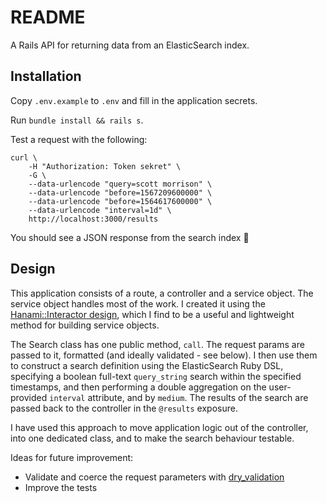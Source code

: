 # README

A Rails API for returning data from an ElasticSearch index.

## Installation

Copy `.env.example` to `.env` and fill in the application secrets.

Run `bundle install && rails s`.

Test a request with the following:

```
curl \
    -H "Authorization: Token sekret" \
    -G \
    --data-urlencode "query=scott morrison" \
    --data-urlencode "before=1567209600000" \
    --data-urlencode "before=1564617600000" \
    --data-urlencode "interval=1d" \
    http://localhost:3000/results
```

You should see a JSON response from the search index 🎉

## Design

This application consists of a route, a controller and a service object. The service object handles most of the work. I created it using the [Hanami::Interactor design](https://guides.hanamirb.org/architecture/interactors/), which I find to be a useful and lightweight method for building service objects.

The Search class has one public method, `call`. The request params are passed to it, formatted (and ideally validated - see below). I then use them to construct a search definition using the ElasticSearch Ruby DSL, specifying a boolean full-text `query_string` search within the specified timestamps, and then performing a double aggregation on the user-provided `interval` attribute, and by `medium`. The results of the search are passed back to the controller in the `@results` exposure. 

I have used this approach to move application logic out of the controller, into one dedicated class, and to make the search behaviour testable. 

Ideas for future improvement:

- Validate and coerce the request parameters with [dry_validation](https://dry-rb.org/gems/dry-validation/1.5/)
- Improve the tests

